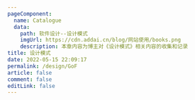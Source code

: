 ```yaml
---
pageComponent:
  name: Catalogue
  data:
    path: 软件设计--设计模式
    imgUrl: https://cdn.addai.cn/blog/网站使用/books.png
    description: 本章内容为博主对《设计模式》相关内容的收集和记录
title: 设计模式
date: 2022-05-15 22:09:17
permalink: /design/GoF
article: false
comment: false
editLink: false
---
```

